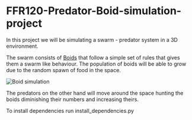 # FFR120-Predator-Boid-simulation-project

In this project we will be simulating a swarm - predator system in a 3D environment.

The swarm consists of [Boids](https://www.red3d.com/cwr/boids/) that follow a simple set of rules that gives them a swarm like behaviour. The population of boids will be able to grow due to the random spawn of food in the space.

![Boid simulation](https://www.red3d.com/cwr/boids/images/flocking_around_19.gif)

The predators on the other hand will move around the space hunting the boids diminishing their numbers and increasing theirs.

To install dependencies run install_dependencies.py